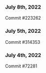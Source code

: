 ### July 8th, 2022

Commit #223262

### July 5th, 2022

Commit #314353


### July 4th, 2022

Commit #72281
